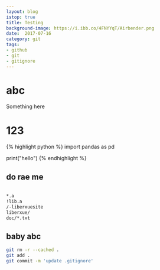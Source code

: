 ```yaml
---
layout: blog
istop: true
title: Testing
background-image: https://i.ibb.co/4FNYYqT/Airbender.png
date:  2017-07-16
category: git
tags:
- github
- git
- gitignore
---
```


# abc

Something here

# 123

{% highlight python %}
import pandas as pd

print("hello")
{% endhighlight %}

## do rae me
```bash
 
*.a     
!lib.a   
/-liberxuesite     
liberxue/   
doc/*.txt 
```
## baby abc



```bash
git rm -r --cached .
git add .
git commit -m 'update .gitignore'

```